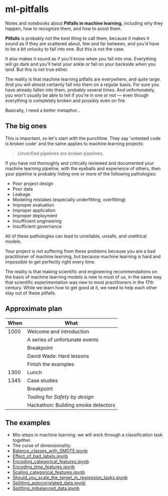 # ml-pitfalls

Notes and notebooks about **Pitfalls in machine learning**, including why they happen, how to recognize them, and how to avoid them.

**Pitfalls** is probably not the best thing to call them, because it makes it sound as if they are scattered about, few and far between, and you'd have to be a bit unlucky to fall into one. But this is not the case.

It also makes it sound as if you'll know when you fall into one. Everything will go dark and you'll twist your ankle or fall on your backside when you land. But this is not true either.

The reality is that machine learning pitfalls are everywhere, and quite large. And you will almost certainly fall into them on a regular basis. For sure you have already fallen into them, probably several times. And unfortunately, you won't usually  be able to tell if you're in one or not &mdash; even though everything is completely broken and possibly even on fire.

Basically, I need a better metaphor...


## The big ones

This is important, so let's start with the punchline. They say 'untested code is broken code' and the same applies to machine learning projects:

> Unverified pipelines are broken pipelines.

If you have not thoroughly and critically reviewed and documented your machine learning pipeline, with the eyeballs and experience of others, then your pipeline is probably hiding one or more of the following pathologies:

- Poor project design
- Poor data
- Leakage
- Modeling mistakes (especially underfitting, overfitting)
- Improper evaluation
- Improper application
- Improper deployment
- Insufficient engineering
- Insufficient governance

All of these pathologies can lead to unreliable, unsafe, and unethical models.

Your project is not suffering from these problems because you are a bad practitioner of machine learning, but because machine learning is hard and impossible to get perfectly right every time.

The reality is that making scientific and engineering recommendations on the basis of machine learning models is new to most of us, in the same way that scientific experimentation was new to most practitioners in the 17th century. While we learn how to get good at it, we need to help each other stay out of these pitfalls.


## Approximate plan

| When | What                                |
|------|-------------------------------------|
| 1000 | Welcome and introduction            |
|      | A series of unfortunate events      |
|      | Breakpoint                          |
|      | David Wade: Hard lessons            |
|      | Finish the examples                 |
| 1300 | Lunch                               |
| 1345 | Case studies                        |
|      | Breakpoint                          |
|      | Tooling for _Safety by design_      |
|      | Hackathon: Building smoke detectors |  


## The examples

- Mis-steps in machine learning: we will work through a classification task together.
- The curse of dimensionality.
- [Balance_classes_with_SMOTE.ipynb](notebooks/Balance_classes_with_SMOTE.ipynb)
- [Effect_of_bad_labels.ipynb](notebooks/Effect_of_bad_labels.ipynb)
- [Encoding_categorical_features.ipynb](notebooks/Encoding_categorical_features.ipynb)
- [Encoding_time_features.ipynb](notebooks/Encoding_time_features.ipynb)
- [Scaling_categorical_features.ipynb](notebooks/Scaling_categorical_features.ipynb)
- [Should_you_scale_the_target_in_regression_tasks.ipynb](notebooks/Should_you_scale_the_target_in_regression_tasks.ipynb)
- [Splitting_autocorrelated_data.ipynb](notebooks/Splitting_autocorrelated_data.ipynb)
- [Splitting_imbalanced_data.ipynb](notebooks/Splitting_imbalanced_data.ipynb)